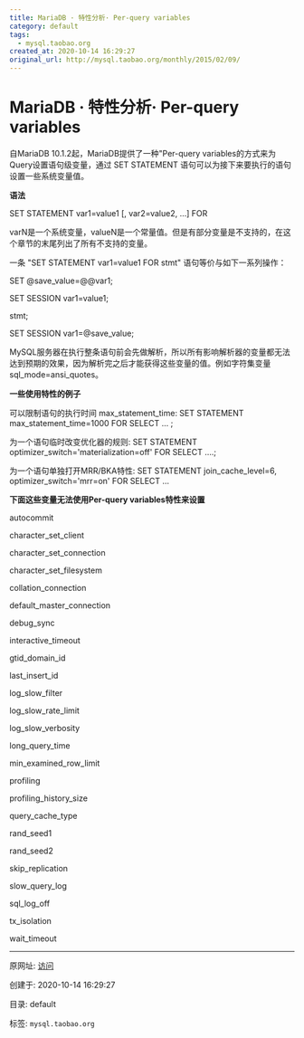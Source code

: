 ```yaml
---
title: MariaDB · 特性分析· Per-query variables
category: default
tags: 
  - mysql.taobao.org
created_at: 2020-10-14 16:29:27
original_url: http://mysql.taobao.org/monthly/2015/02/09/
---
```



# MariaDB · 特性分析· Per-query variables

自MariaDB 10.1.2起，MariaDB提供了一种"Per-query variables的方式来为Query设置语句级变量，通过 SET STATEMENT 语句可以为接下来要执行的语句设置一些系统变量值。

**语法**

SET STATEMENT var1=value1 \[, var2=value2, …\] FOR

varN是一个系统变量，valueN是一个常量值。但是有部分变量是不支持的，在这个章节的末尾列出了所有不支持的变量。

一条 "SET STATEMENT var1=value1 FOR stmt" 语句等价与如下一系列操作：

SET @save\_value=@@var1;

SET SESSION var1=value1;

stmt;

SET SESSION var1=@save\_value;

MySQL服务器在执行整条语句前会先做解析，所以所有影响解析器的变量都无法达到预期的效果，因为解析完之后才能获得这些变量的值。例如字符集变量sql\_mode=ansi\_quotes。

**一些使用特性的例子**

可以限制语句的执行时间 max\_statement\_time: SET STATEMENT max\_statement\_time=1000 FOR SELECT … ;

为一个语句临时改变优化器的规则: SET STATEMENT optimizer\_switch='materialization=off' FOR SELECT ….;

为一个语句单独打开MRR/BKA特性: SET STATEMENT join\_cache\_level=6, optimizer\_switch='mrr=on' FOR SELECT …

**下面这些变量无法使用Per-query variables特性来设置**

autocommit

character\_set\_client

character\_set\_connection

character\_set\_filesystem

collation\_connection

default\_master\_connection

debug\_sync

interactive\_timeout

gtid\_domain\_id

last\_insert\_id

log\_slow\_filter

log\_slow\_rate\_limit

log\_slow\_verbosity

long\_query\_time

min\_examined\_row\_limit

profiling

profiling\_history\_size

query\_cache\_type

rand\_seed1

rand\_seed2

skip\_replication

slow\_query\_log

sql\_log\_off

tx\_isolation

wait\_timeout

---------------------------------------------------


原网址: [访问](http://mysql.taobao.org/monthly/2015/02/09/)

创建于: 2020-10-14 16:29:27

目录: default

标签: `mysql.taobao.org`

